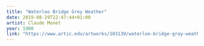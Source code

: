 ```yaml
---
title: "Waterloo Bridge Grey Weather"
date: 2019-08-29T22:47:44+01:00
artist: Claude Monet
year: 1900
link: "https://www.artic.edu/artworks/103139/waterloo-bridge-gray-weather"
---
```

